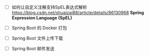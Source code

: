 - [ ] 如何让自定义注解支持SpEL表达式解析 https://blog.csdn.net/shuaizai88/article/details/86130968   **Spring Expression Language (SpEL)**
- [ ] Spring Boot 的 Docker 打包
- [ ] Spring Boot 文件上传下载
- [ ] Spring Boot 邮件发送

